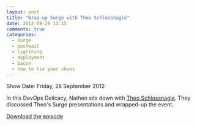 ```yaml
---
layout: post
title: "Wrap-up Surge with Theo Schlossnagle"
date: 2012-09-29 12:15
comments: true
categories: 
  - surge
  - postwait
  - lightning
  - deployment
  - bacon
  - how to tie your shoes
---
```

Show Date:  Friday, 28 September 2012

In this DevOps Delicacy, Nathen sits down with [Theo Schlossnagle](http://twitter.com/postwait).  They discussed Theo's Surge presentations and wrapped-up the event.

[Download the episode](http://traffic.libsyn.com/foodfight/Surge-6-Theo.mp3)

